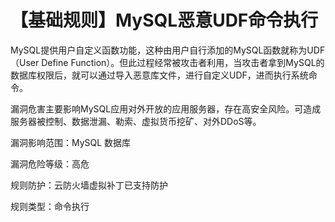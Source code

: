 # 【基础规则】MySQL恶意UDF命令执行

MySQL提供用户自定义函数功能，这种由用户自行添加的MySQL函数就称为UDF（User Define Function）。但此过程经常被攻击者利用，当攻击者拿到MySQL的数据库权限后，就可以通过导入恶意库文件，进行自定义UDF，进而执行系统命令。

漏洞危害主要影响MySQL应用对外开放的应用服务器，存在高安全风险。可造成服务器被控制、数据泄漏、勒索、虚拟货币挖矿、对外DDoS等。

漏洞影响范围：MySQL 数据库

漏洞危险等级：高危

规则防护：云防火墙虚拟补丁已支持防护

规则类型：命令执行

